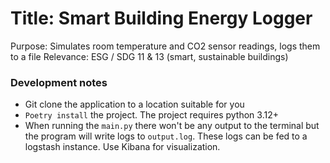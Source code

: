 # Title: Smart Building Energy Logger
Purpose: Simulates room temperature and CO2 sensor readings, logs them to a file
Relevance: ESG / SDG 11 & 13 (smart, sustainable buildings)


### Development notes 
- Git clone the application to a location suitable for you
- `Poetry install` the project. The project requires python 3.12+
- When running the `main.py` there won't be any output to the terminal but the program will write logs to `output.log`. These logs can be fed to a logstash instance. Use Kibana for visualization.